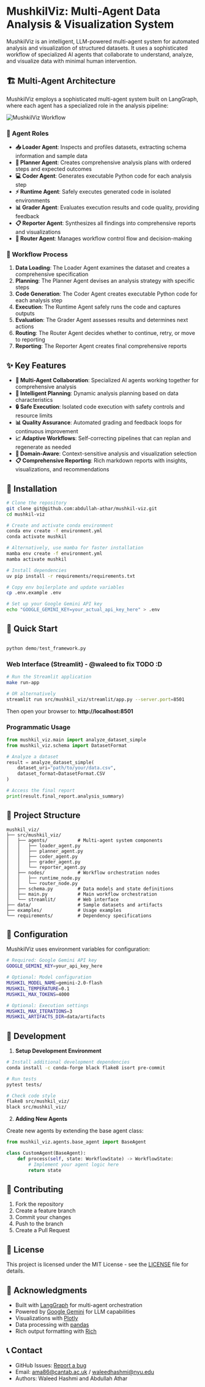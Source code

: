 # MushkilViz: Multi-Agent Data Analysis & Visualization System

MushkilViz is an intelligent, LLM-powered multi-agent system for automated analysis and visualization of structured datasets. It uses a sophisticated workflow of specialized AI agents that collaborate to understand, analyze, and visualize data with minimal human intervention.

## 🏗️ Multi-Agent Architecture

MushkilViz employs a sophisticated multi-agent system built on LangGraph, where each agent has a specialized role in the analysis pipeline:

![MushkilViz Workflow](workflow_diagram.png)

### 🤖 Agent Roles

- **📥 Loader Agent**: Inspects and profiles datasets, extracting schema information and sample data
- **🧠 Planner Agent**: Creates comprehensive analysis plans with ordered steps and expected outcomes
- **💻 Coder Agent**: Generates executable Python code for each analysis step
- **⚡ Runtime Agent**: Safely executes generated code in isolated environments
- **📊 Grader Agent**: Evaluates execution results and code quality, providing feedback
- **📋 Reporter Agent**: Synthesizes all findings into comprehensive reports and visualizations
- **🔄 Router Agent**: Manages workflow control flow and decision-making

### 🔄 Workflow Process

1. **Data Loading**: The Loader Agent examines the dataset and creates a comprehensive specification
2. **Planning**: The Planner Agent devises an analysis strategy with specific steps
3. **Code Generation**: The Coder Agent creates executable Python code for each analysis step
4. **Execution**: The Runtime Agent safely runs the code and captures outputs
5. **Evaluation**: The Grader Agent assesses results and determines next actions
6. **Routing**: The Router Agent decides whether to continue, retry, or move to reporting
7. **Reporting**: The Reporter Agent creates final comprehensive reports

## ✨ Key Features

- **🤖 Multi-Agent Collaboration**: Specialized AI agents working together for comprehensive analysis
- **🧠 Intelligent Planning**: Dynamic analysis planning based on data characteristics
- **🔒 Safe Execution**: Isolated code execution with safety controls and resource limits
- **📊 Quality Assurance**: Automated grading and feedback loops for continuous improvement
- **📈 Adaptive Workflows**: Self-correcting pipelines that can replan and regenerate as needed
- **🎯 Domain-Aware**: Context-sensitive analysis and visualization selection
- **📋 Comprehensive Reporting**: Rich markdown reports with insights, visualizations, and recommendations

## 🚀 Installation

```bash
# Clone the repository
git clone git@github.com:abdullah-athar/mushkil-viz.git
cd mushkil-viz

# Create and activate conda environment
conda env create -f environment.yml
conda activate mushkil

# Alternatively, use mamba for faster installation
mamba env create -f environment.yml
mamba activate mushkil

# Install dependencies
uv pip install -r requirements/requirements.txt 

# Copy env boilerplate and update variables
cp .env.example .env

# Set up your Google Gemini API key
echo "GOOGLE_GEMINI_KEY=your_actual_api_key_here" > .env
```

## 🎯 Quick Start

```python

python demo/test_framework.py

```

### Web Interface (Streamlit) - @waleed to fix TODO :D

```bash
# Run the Streamlit application
make run-app

# OR alternatively 
streamlit run src/mushkil_viz/streamlit/app.py --server.port=8501
```

Then open your browser to: **http://localhost:8501**

### Programmatic Usage

```python
from mushkil_viz.main import analyze_dataset_simple
from mushkil_viz.schema import DatasetFormat

# Analyze a dataset
result = analyze_dataset_simple(
    dataset_uri="path/to/your/data.csv",
    dataset_format=DatasetFormat.CSV
)

# Access the final report
print(result.final_report.analysis_summary)
```

## 📁 Project Structure

```
mushkil_viz/
├── src/mushkil_viz/
│   ├── agents/           # Multi-agent system components
│   │   ├── loader_agent.py
│   │   ├── planner_agent.py
│   │   ├── coder_agent.py
│   │   ├── grader_agent.py
│   │   └── reporter_agent.py
│   ├── nodes/            # Workflow orchestration nodes
│   │   ├── runtime_node.py
│   │   └── router_node.py
│   ├── schema.py         # Data models and state definitions
│   ├── main.py           # Main workflow orchestration
│   └── streamlit/        # Web interface
├── data/                 # Sample datasets and artifacts
├── examples/             # Usage examples
└── requirements/         # Dependency specifications
```

## 🔧 Configuration

MushkilViz uses environment variables for configuration:

```bash
# Required: Google Gemini API key
GOOGLE_GEMINI_KEY=your_api_key_here

# Optional: Model configuration
MUSHKIL_MODEL_NAME=gemini-2.0-flash
MUSHKIL_TEMPERATURE=0.1
MUSHKIL_MAX_TOKENS=4000

# Optional: Execution settings
MUSHKIL_MAX_ITERATIONS=3
MUSHKIL_ARTIFACTS_DIR=data/artifacts
```

## 🧪 Development

1. **Setup Development Environment**

```bash
# Install additional development dependencies
conda install -c conda-forge black flake8 isort pre-commit

# Run tests
pytest tests/

# Check code style
flake8 src/mushkil_viz/
black src/mushkil_viz/
```

2. **Adding New Agents**

Create new agents by extending the base agent class:

```python
from mushkil_viz.agents.base_agent import BaseAgent

class CustomAgent(BaseAgent):
    def process(self, state: WorkflowState) -> WorkflowState:
        # Implement your agent logic here
        return state
```

## 🤝 Contributing

1. Fork the repository
2. Create a feature branch
3. Commit your changes
4. Push to the branch
5. Create a Pull Request

## 📄 License

This project is licensed under the MIT License - see the [LICENSE](LICENSE) file for details.

## 🙏 Acknowledgments

- Built with [LangGraph](https://github.com/langchain-ai/langgraph) for multi-agent orchestration
- Powered by [Google Gemini](https://ai.google.dev/) for LLM capabilities
- Visualizations with [Plotly](https://plotly.com/python/)
- Data processing with [pandas](https://pandas.pydata.org/)
- Rich output formatting with [Rich](https://github.com/Textualize/rich)

## 📞 Contact

- GitHub Issues: [Report a bug](https://github.com/abdullah-athar/mushkil-viz/issues)
- Email: ama86@cantab.ac.uk / waleedhashmi@nyu.edu
- Authors: Waleed Hashmi and Abdullah Athar